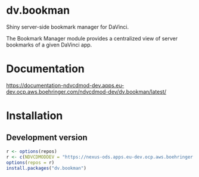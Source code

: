 # dv.bookman

Shiny server-side bookmark manager for DaVinci.

The Bookmark Manager module provides a centralized view of server bookmarks of a given DaVinci app.

# Documentation

https://documentation-ndvcdmod-dev.apps.eu-dev.ocp.aws.boehringer.com/ndvcdmod-dev/dv.bookman/latest/

# Installation

## Development version
``` r
r <- options(repos)
r <- c(NDVCDMODDEV = "https://nexus-ods.apps.eu-dev.ocp.aws.boehringer.com/repository/r-hosted/ndvcdmod-dev")
options(repos = r)
install.packages("dv.bookman")
```
